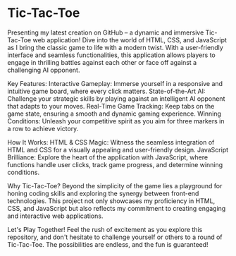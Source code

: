 # Tic-Tac-Toe

Presenting my latest creation on GitHub – a dynamic and immersive Tic-Tac-Toe web application! 
Dive into the world of HTML, CSS, and JavaScript as I bring the classic game to life with a modern twist. With a user-friendly interface and seamless functionalities, this application allows players to engage in thrilling battles against each other or face off against a challenging AI opponent.

Key Features:
Interactive Gameplay: Immerse yourself in a responsive and intuitive game board, where every click matters.
State-of-the-Art AI: Challenge your strategic skills by playing against an intelligent AI opponent that adapts to your moves.
Real-Time Game Tracking: Keep tabs on the game state, ensuring a smooth and dynamic gaming experience.
Winning Conditions: Unleash your competitive spirit as you aim for three markers in a row to achieve victory.

How It Works:
HTML & CSS Magic: Witness the seamless integration of HTML and CSS for a visually appealing and user-friendly design.
JavaScript Brilliance: Explore the heart of the application with JavaScript, where functions handle user clicks, track game progress, and determine winning conditions.

Why Tic-Tac-Toe?
Beyond the simplicity of the game lies a playground for honing coding skills and exploring the synergy between front-end technologies. This project not only showcases my proficiency in HTML, CSS, and JavaScript but also reflects my commitment to creating engaging and interactive web applications.

Let's Play Together!
Feel the rush of excitement as you explore this repository, and don't hesitate to challenge yourself or others to a round of Tic-Tac-Toe. The possibilities are endless, and the fun is guaranteed!
